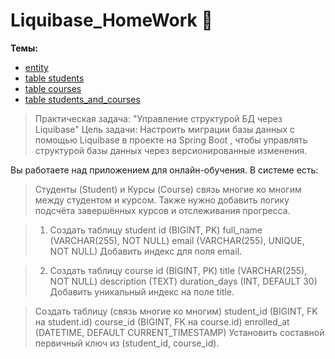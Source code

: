 # Liquibase_HomeWork :green_book:
**Темы:**
- [entity](https://github.com/AbdulatipA/Liquibase_HomeWork/tree/master/src/main/java/org/example/liquibase_homework/entity)
- [table students](https://github.com/AbdulatipA/Liquibase_HomeWork/blob/master/src/main/resources/db/changelog/changes/001-create-student-table.yaml)
- [table courses](https://github.com/AbdulatipA/Liquibase_HomeWork/blob/master/src/main/resources/db/changelog/changes/002-create-course-table.yaml)
- [table students_and_courses](https://github.com/AbdulatipA/Liquibase_HomeWork/blob/master/src/main/resources/db/changelog/changes/003-create-student-and-course-table.yaml)




> Практическая задача: "Управление структурой БД через Liquibase"
> Цель задачи:
> Настроить миграции базы данных с помощью Liquibase в проекте на Spring Boot , чтобы управлять структурой базы данных через версионированные изменения.

Вы работаете над приложением для онлайн-обучения. В системе есть:
>Студенты (Student) и Курсы (Course) связь многие ко многим между студентом и курсом.
> Также нужно добавить логику подсчёта завершённых курсов и отслеживания прогресса.

>1. Создать таблицу student
>id (BIGINT, PK)
>full_name (VARCHAR(255), NOT NULL)
>email (VARCHAR(255), UNIQUE, NOT NULL)
>Добавить индекс для поля email. 

>2. Создать таблицу course
>id (BIGINT, PK)
>title (VARCHAR(255), NOT NULL)
>description (TEXT)
>duration_days (INT, DEFAULT 30)
>Добавить уникальный индекс на поле title.

>Создать таблицу  (связь многие ко многим)
>student_id (BIGINT, FK на student.id)
>course_id (BIGINT, FK на course.id)
>enrolled_at (DATETIME, DEFAULT CURRENT_TIMESTAMP)
>Установить составной первичный ключ из (student_id, course_id). 


